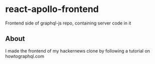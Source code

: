# react-apollo-frontend
Frontend side of graphql-js repo, containing server code in it

## About
I made the frontend of my hackernews clone by following a tutorial on howtographql.com
